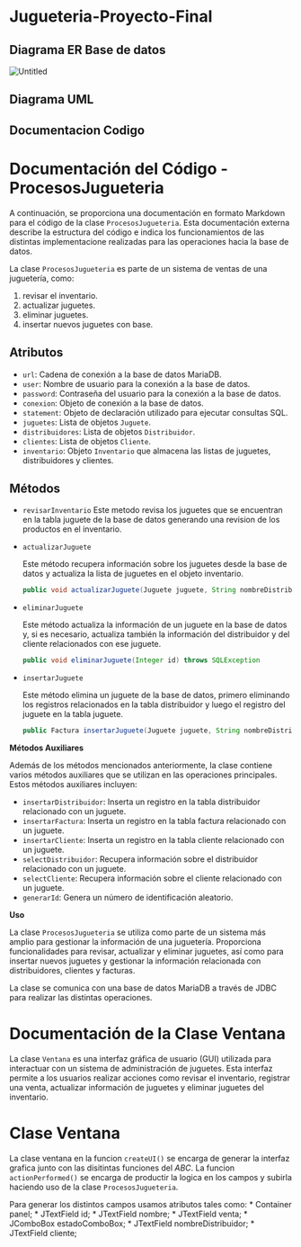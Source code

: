 # Jugueteria-Proyecto-Final
## Diagrama ER Base de datos
![Untitled](https://github.com/Re-21-12/Jugueteria-Proyecto-Final/assets/104967229/e98a18a5-dc35-4ce6-b66f-f7d39fe8e38d)

## Diagrama UML

## Documentacion Codigo

# Documentación del Código - ProcesosJugueteria

A continuación, se proporciona una documentación en formato Markdown para el código de la clase `ProcesosJugueteria`. Esta documentación externa describe la estructura del código e indica los funcionamientos de las distintas implementacione realizadas para las operaciones hacia la base de datos.

La clase `ProcesosJugueteria` es parte de un sistema de ventas de una juguetería, como:
1. revisar el inventario.
2. actualizar juguetes.
3. eliminar juguetes. 
4. insertar nuevos juguetes con base.

## Atributos

- `url`: Cadena de conexión a la base de datos MariaDB.
- `user`: Nombre de usuario para la conexión a la base de datos.
- `password`: Contraseña del usuario para la conexión a la base de datos.
- `conexion`: Objeto de conexión a la base de datos.
- `statement`: Objeto de declaración utilizado para ejecutar consultas SQL.
- `juguetes`: Lista de objetos `Juguete`.
- `distribuidores`: Lista de objetos `Distribuidor`.
- `clientes`: Lista de objetos `Cliente`.
- `inventario`: Objeto `Inventario` que almacena las listas de juguetes, distribuidores y clientes.

## Métodos

- `revisarInventario`
    Este metodo revisa los juguetes que se encuentran en la tabla juguete de la base de datos generando una revision de los productos en el inventario.

- `actualizarJuguete`

    Este método recupera información sobre los juguetes desde la base de datos y actualiza la lista de juguetes en el objeto inventario.

    ```java
    public void actualizarJuguete(Juguete juguete, String nombreDistribuidor, String nombreCliente) throws SQLException
    ```

- `eliminarJuguete`

    Este método actualiza la información de un juguete en la base de datos y, si es necesario, actualiza también la información del distribuidor y del cliente relacionados con ese juguete.

    ```java
    public void eliminarJuguete(Integer id) throws SQLException
    ```

- `insertarJuguete`

    Este método elimina un juguete de la base de datos, primero eliminando los registros relacionados en la tabla distribuidor y luego el registro del juguete en la tabla juguete.

    ```java
    public Factura insertarJuguete(Juguete juguete, String nombreDistribuidor, String nombreCliente) throws SQLException
    ```

**Métodos Auxiliares**

Además de los métodos mencionados anteriormente, la clase contiene varios métodos auxiliares que se utilizan en las operaciones principales. Estos métodos auxiliares incluyen:

- `insertarDistribuidor`: Inserta un registro en la tabla distribuidor relacionado con un juguete.
- `insertarFactura`: Inserta un registro en la tabla factura relacionado con un juguete.
- `insertarCliente`: Inserta un registro en la tabla cliente relacionado con un juguete.
- `selectDistribuidor`: Recupera información sobre el distribuidor relacionado con un juguete.
- `selectCliente`: Recupera información sobre el cliente relacionado con un juguete.
- `generarId`: Genera un número de identificación aleatorio.

**Uso**

La clase `ProcesosJugueteria` se utiliza como parte de un sistema más amplio para gestionar la información de una juguetería. Proporciona funcionalidades para revisar, actualizar y eliminar juguetes, así como para insertar nuevos juguetes y gestionar la información relacionada con distribuidores, clientes y facturas.

La clase se comunica con una base de datos MariaDB a través de JDBC para realizar las distintas operaciones.

# Documentación de la Clase Ventana

La clase `Ventana` es una interfaz gráfica de usuario (GUI) utilizada para interactuar con un sistema de administración de juguetes. Esta interfaz permite a los usuarios realizar acciones como revisar el inventario, registrar una venta, actualizar información de juguetes y eliminar juguetes del inventario.

# Clase Ventana

La clase ventana en la funcion `createUI()` se encarga de generar la interfaz grafica junto con las disitintas funciones del _ABC_.
La funcion `actionPerformed()` se encarga de productir la logica en los campos y subirla haciendo uso de la clase `ProcesosJugueteria`.

Para generar los distintos campos usamos atributos tales como:
	* Container panel;
	* JTextField id;
	* JTextField nombre;
	* JTextField venta;
	* JComboBox<String> estadoComboBox;
	* JTextField nombreDistribuidor;
	* JTextField cliente; 
